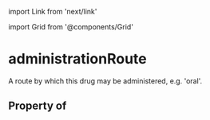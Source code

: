 import Link from 'next/link'
  
import Grid from '@components/Grid'

# administrationRoute

A route by which this drug may be administered, e.g. 'oral'.

## Property of



